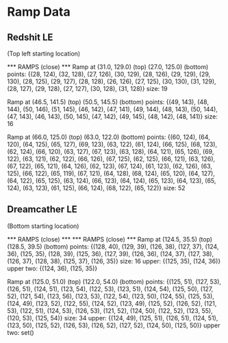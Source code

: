 # Ramp Data

## Redshit LE

(Top left starting location)

*** RAMPS (close) ***
Ramp at (31.0, 129.0) (top) (27.0, 125.0) (bottom)
  points: {(28, 124), (32, 128), (27, 126), (30, 129), (28, 126), (29, 129), (29, 130), (28, 125), (29, 127), (28, 128), (26, 126), (27, 125), (30, 130), (31, 129), (28, 127), (29, 128), (27, 127), (30, 128), (31, 128)}
  size: 19


Ramp at (46.5, 141.5) (top) (50.5, 145.5) (bottom)
  points: {(49, 143), (48, 144), (50, 146), (51, 145), (46, 142), (47, 141), (49, 144), (48, 143), (50, 144), (47, 143), (46, 143), (50, 145), (47, 142), (49, 145), (48, 142), (48, 141)}
  size: 16


Ramp at (66.0, 125.0) (top) (63.0, 122.0) (bottom)
  points: {(60, 124), (64, 120), (64, 125), (65, 127), (69, 123), (63, 122), (61, 124), (66, 125), (68, 123), (62, 124), (66, 120), (63, 127), (67, 123), (63, 128), (64, 121), (65, 126), (69, 122), (63, 121), (62, 122), (66, 126), (67, 125), (62, 125), (66, 121), (63, 126), (67, 122), (65, 121), (64, 126), (62, 123), (67, 124), (61, 123), (62, 126), (63, 125), (66, 122), (65, 119), (67, 121), (64, 128), (68, 124), (65, 120), (64, 127), (64, 122), (65, 125), (63, 124), (66, 123), (64, 124), (65, 123), (64, 123), (65, 124), (63, 123), (61, 125), (66, 124), (68, 122), (65, 122)}
  size: 52


## Dreamcather LE

(Bottom starting location)

*** RAMPS (close) ***
*** RAMPS (close) ***
Ramp at (124.5, 35.5) (top) (128.5, 39.5) (bottom)
  points: {(128, 40), (129, 39), (126, 38), (127, 37), (124, 36), (125, 35), (128, 39), (125, 36), (127, 39), (126, 36), (124, 37), (127, 38), (126, 37), (128, 38), (125, 37), (126, 35)}
  size: 16
  upper: {(125, 35), (124, 36)}
  upper two: {(124, 36), (125, 35)}


Ramp at (125.0, 51.0) (top) (122.0, 54.0) (bottom)
  points: {(125, 51), (127, 53), (126, 51), (124, 51), (123, 54), (122, 53), (123, 51), (124, 54), (125, 50), (127, 52), (121, 54), (123, 56), (123, 53), (122, 54), (123, 50), (124, 55), (125, 53), (124, 49), (123, 52), (122, 55), (124, 52), (123, 49), (125, 52), (126, 52), (121, 53), (122, 51), (124, 53), (126, 53), (121, 52), (124, 50), (122, 52), (123, 55), (120, 53), (125, 54)}
  size: 34
  upper: {(124, 49), (125, 51), (126, 51), (124, 51), (123, 50), (125, 52), (126, 53), (126, 52), (127, 52), (124, 50), (125, 50)}
  upper two: set()
